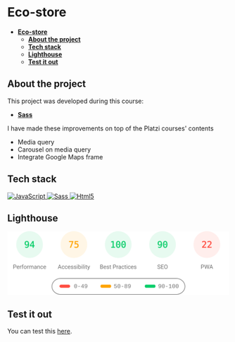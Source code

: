 # Eco-store

- [**Eco-store**](#eco-store)
  - [**About the project**](#about-the-project)
  - [**Tech stack**](#tech-stack)
  - [**Lighthouse**](#lighthouse)
  - [**Test it out**](#test-it-out)

## About the project

This project was developed during this course:

- [**Sass**](https://platzi.com/cursos/sass/)

I have made these improvements on top of the Platzi courses' contents

- Media query
- Carousel on media query
- Integrate Google Maps frame

## Tech stack

<!-- markdownlint-disable MD033 -->
<p>
    <a href="https://developer.mozilla.org/en-US/docs/Web/javascript" >
      <img src="https://cdn.jsdelivr.net/gh/devicons/devicon/icons/javascript/javascript-original.svg" alt="JavaScript" width="40" height="40" />
    </a>
    <a href="https://sass-lang.com/" >
        <img src="https://cdn.jsdelivr.net/gh/devicons/devicon/icons/sass/sass-original.svg" alt="Sass" width="40" height="40" />
    </a>
    <a href="https://developer.mozilla.org/en-US/docs/Glossary/HTML5" >
        <img src="https://cdn.jsdelivr.net/gh/devicons/devicon/icons/html5/html5-original.svg" alt="Html5" width="40" height="40" />
    </a>
</p>
<!-- markdownlint-enable MD033 -->

## Lighthouse

<img src="lighthouse_results/desktop/pagespeed.svg" alt="Lighthouse report" width=800 />

## Test it out

You can test this [here](https://yuneidyc.github.io/todo-app/).
